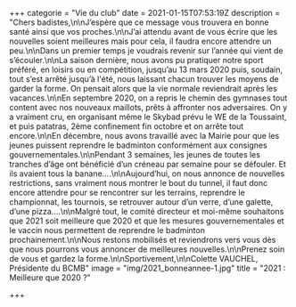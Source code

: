 +++
categorie = "Vie du club"
date = 2021-01-15T07:53:19Z
description = "Chers badistes,\n\nJ’espère que ce message vous trouvera en bonne santé ainsi que vos proches.\n\nJ’ai attendu avant de vous écrire que les nouvelles soient meilleures mais pour cela, il faudra encore attendre un peu.\n\nDans un premier temps je voudrais revenir sur l’année qui vient de s’écouler.\n\nLa saison dernière, nous avons pu pratiquer notre sport préféré, en loisirs ou en compétition, jusqu’au 13 mars 2020 puis, soudain, tout s’est arrêté jusqu’à l'été, nous laissant chacun trouver les moyens de garder la forme. On pensait alors que la vie normale reviendrait après les vacances.\n\nEn septembre 2020, on a repris le chemin des gymnases tout content avec nos nouveaux maillots, prêts à affronter nos adversaires. On y a vraiment cru, en organisant même le Skybad prévu le WE de la Toussaint, et puis patatras, 2ème confinement fin octobre et on arrête tout encore.\n\nEn décembre, nous avons travaillé avec la Mairie pour que les jeunes puissent reprendre le badminton conformément aux consignes gouvernementales.\n\nPendant 3 semaines, les jeunes de toutes les tranches d’âge ont bénéficié d’un créneau par semaine pour se défouler. Et ils avaient tous la banane....\n\nAujourd’hui, on nous annonce de nouvelles restrictions, sans vraiment nous montrer le bout du tunnel, il faut donc encore attendre pour se rencontrer sur les terrains, reprendre le championnat, les tournois, se retrouver autour d’un verre, d’une galette, d’une pizza....\n\nMalgré tout, le comité directeur et moi-même souhaitons que 2021 soit meilleure que 2020 et que les mesures gouvernementales et le vaccin nous permettent de reprendre le badminton prochainement.\n\nNous restons mobilisés et reviendrons vers vous dès que nous pourrons vous annoncer de meilleures nouvelles.\n\nPrenez soin de vous et gardez la forme.\n\nSportivement,\n\nColette VAUCHEL, Présidente du BCMB"
image = "img/2021_bonneannee-1.jpg"
title = "2021 : Meilleure que 2020 ?"

+++
